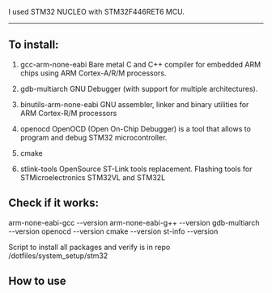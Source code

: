 I used STM32 NUCLEO with STM32F446RET6 MCU.

____

## To install:
1. gcc-arm-none-eabi
Bare metal C and C++ compiler for embedded ARM chips using ARM Cortex-A/R/M 
processors.

2. gdb-multiarch
GNU Debugger (with support for multiple architectures).

3. binutils-arm-none-eabi
GNU assembler, linker and binary utilities for ARM Cortex-R/M processors

4. openocd
OpenOCD (Open On-Chip Debugger) is a tool that allows to program and debug STM32
microcontroller.

5. cmake

6. stlink-tools
OpenSource ST-Link tools replacement. Flashing tools for STMicroelectronics
STM32VL and STM32L

## Check if it works:
arm-none-eabi-gcc --version
arm-none-eabi-g++ --version
gdb-multiarch --version
openocd --version
cmake --version
st-info --version

Script to install all packages and verify is in repo /dotfiles/system_setup/stm32

## How to use

